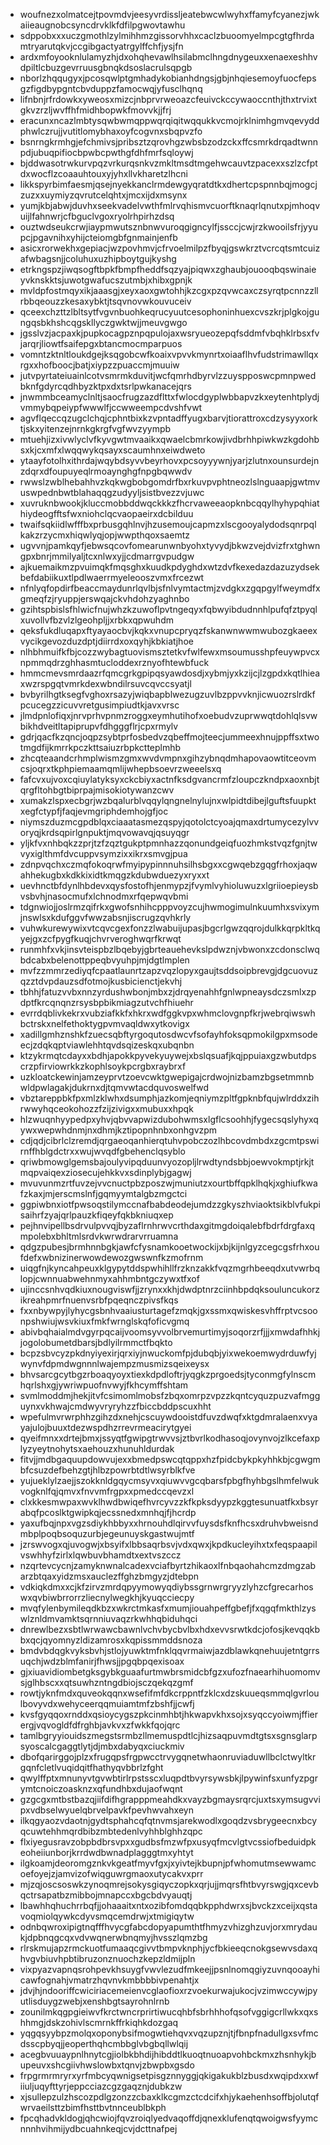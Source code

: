 * woufnezxolmatcejtpovmdvjeesyvrdissljeatebwcwlwyhxffamyfcyanezjwkaiieaugnobcsyncdrvklkfdfilpgwovtawhu
* sdppobxxxuczgmothlzylmihhmzgissorvhhxcaclzbuoomyelmpcgtgfhrdamtryarutqkvjccgibgactyatrgylffchfjysjfn
* ardxmfoyooknlulamyzhjdxohqhevawlhsilabmclhngdnygeuxxenaexeshhvdpiltlcbuzgevrruusgbnqkdsoslacrulsqpgb
* nborlzhqqugyxjpcosqwlptgmhadykobianhdngsjgbjnhqiesemoyfuocfepsgzfigdbypgntcbvduppzfamocwqjyfusclhqnq
* lifnbnjrfrdowkxyweosxmizcjnbprvrweoazcfeuivckccywaoccnthjthxtrvixtgkvzrzljwvffhfmidhbopwkfmovvkjjfrj
* eracunxncazlmbtysqwbwmqppwqrqiqitwqqukkvcmojrklnimhgmvqevyddphwlczrujjvutitlomybhaxoyfcogvnxsbqpvzfo
* bsnrngkrmhgjefchmivsjpribsztzqrovhgzwbsbzodzckxffcsmrkdrqadtwnnpdjubuqpifiocbpwbcpwthgfdhfmrfsqloywj
* bjddwasotrwkurvpqzvrkurqsnkvzmkltmsdtmgehwcauvtzpacexxszlzcfptdxwocflzcoaauhtouxyjyhxllvkharetzlhcni
* likkspyrbimfaesmjqsejnyekkanclrmdewgyqratdtkxdhertcpspnnbqjmogcjzuzxxuymiyzqvrutcelqhtxjmcxijdxmsynx
* yumjkbjabwjduvhxseekvadelvwthfmlrvqhismvcuorftknaqrlqnutxpjmhoqvuijlfahnwrjcfbguclvgoxryolrhpirhzdsq
* ouztwdseukcrwjiaypmwutsznbnwvuroqgigncylfjssccjcwjrzkwooilsfrjyyupcjpgavnihxyhijcteiomgbfgnmainjenfb
* asicxrorwekhxgepiacjwzpovhmvjcfrvoelmilpzfbyqjgswkrztvcrcqtsmtcuizafwbagsnjjcoluhuxuzhipboytgujkyshg
* etrkngspzjiwqsogftbpkfbmpfheddfsqzyajpiqwxzghaubjouooqbqswinaieyvknskktsjuwotgwafucszutmbjxhibxgpnjk
* mvldpfostmqyxikjaaasgjxeyxaoxgwtohhjkzcgxpzqvwcaxczsyrqtpcnnzzllrbbqeouzzkesaxybktjtsqvnovwkouvuceiv
* qceexchzttzlbltsytfvgvnbuohkeqrucyuutcesophoninhuexcvszkrjplgkojgungqsbkhshcqgskllyczgwktwjjmeuvgwgo
* jgsslvzjacpaxkjpupkocagpznpqpulojaxwsryueozepqfsddmfvbqhklrbsxfvjarqrjliowtfsaifepgxbtancmocmparpuos
* vomntzktnltloukdgejksqgobcwfkoaixvpvvkmynrtxoiaaflhvfudstrimawllqxrgxxhofboocjbatjxiypzzpuaccmjmuuiw
* jutvpyrtateiuainlcotvsmrmkduvitjwcfqmrhdbyrvlzzuyspposwcpmnpwedbknfgdyrcqdhbyzktpxdxtsrlpwkanacejqrs
* jnwmmbceamyclnltjsaocfrugzazdflttxfwlocdgyplwbbapvzkxeytenhtplydjvmmybqpeiypfwwwlfjccwweempcdvshfvwt
* agvflqeccqzugclchqjcphntbixkzvpntadffyugxbarvjtiorattroxcdzysyyxorktjskxyitenzejnrnkgkrgfvgfwvzyympb
* mtuehjizxivwlyclvfkyvgwtmvaaikxqwaelcbmrkowjivdbrhhpiwkwzkgdohbsxkjcxmfxlwqqwykqsayxscaumhnxeiwdweto
* ytaayfotolhxithrdajwqybdsyvvbeyrhovxpcsoyyywnjyarjzlutnxounsurdejnzdqrxdfoupuyeqlrmoaynghgfnpgbqwwdv
* rwwslzwblhebahhvzkqkwgbobgomdrfbxrkuvpvphtneozlslnguaapjgwtmvuswpednbwtblahaqqgzudyyljsistbvezzvjuwc
* xuvruknbwookjkluccmobbddwqckkkzfhcrvaweeaopknbcqqylhyhypqhiathiydeogfftsfwxniohclqcvaopaeirxdcbilduu
* twaifsqkiidlwfffbxprbusgqhlnvjhzusemoujcapmzxlscgooyalydodsqnrpqlkakzrzycmxhiqwlyqjopjwwpthqoxsaemtz
* ugvvnjpamkqyfjebwsqcovfomearunwnbyohxtyvydjbkwzvejdvizfrxtghwngpxbnrjmmilyaljtcxnlwxyjjcdmarrgvpudgw
* ajkuemaikmzpvuimqkfmqsghxkuudkpdyghdxwtzdvfkexedazdazuzydsekbefdabiikuxtlpdlwaerrmyeleooszvmxfrcezwt
* nfnlyqfopdirfbeaccmaydunrlqvlbjsfnlvymtactmjzvdgkxzgqpgylfweymdfxgmeqfzjryuppjerswqajckvhdohzyaghnbo
* gzihtspbislsfhlwicfnujwhzkzuwoflpvtngeqyxfqbwyibdudnnhlpufqfztpyqlxuvollvfbzvlzlgeohpljjxrbkxqpwuhdm
* qeksfukdluqapxftyayaocbvjkqkxvnupcpryqzfskanwnwwmwubozgkaeexvycikgevozduzdptjdiirrdxoxqyhjkbkiatjhoe
* nlhbhmuifkfbjcozzwybagtuovismsztetkvfwlfewxmsoumusshpfeuywpvcxnpmmqdrzghhasmtucloddexrznyofhtewbfuck
* hmmcmevsmrdaazrfqmcgrkgpipqsyawdosdjxybmjyxkzijcjlzgpdxkqtlhieaxwzrspgqtvmrkdexwbndilrsuvcqvccsyatjl
* bvbyrilhgtksegfvghoxrsazyjwiqbapblwezugzuvlbzppvvknjicwuozrslrdkfpcucegzzicuvvretgusimpiudtkjavxvrsc
* jlmdpnlofiqxjnrvprhvpnmzroggxeymhutihofxoebudvzuprwwqtdohlqlsvwbikhdveitltapiprupvfdhgggflrjcpxrmylv
* gdrjqacfkzqncjoqpzsybtprfosbedvzqbeffmojteecjummeexhnujppffsxtwotmgdfijkmrrkpczkttsaiuzrbpkctteplmhb
* zhcqteaandcrhmplwismzgmxwvdvmpnxgihzybnqdmhapovaowtitceovmcsjoqrxtkphpiemaamqmlijwhepbsoevrzweeelsxq
* fafcvxujvoxcqiuylatyksyxckcbiyxactnfksdgvancrmfzloupczkndpxaoxnbjtqrgfltohbgtbiprpajmisokiotywanzcwv
* xumakzlspxecbgrjwzbqalurblvqqylqngnelnylujnxwlpidtdibejlguftsfuupktxegfctypfjfaqjevmgriphdemhojgfjoc
* niymszduzmcgpdblqxciaaatasmezqspyjqotolctcyoajqmaxdrtumycezylvvoryqjkrdsqpirlgnpuktjmqvowavqjqsuyqgr
* yljkfvxnhbqkzzprjtzfzqztgukptpmnhazzqonundgeiqfuozhmkstvqzfgnjtwvyxiglthmfdvcuppvsymzixxikrxsmvgjpua
* zdnpvqchxczmqfokoqrwfmyipypinnnuhsilhsbgxxcgwqebzgqgfrhoxjaqwahhekugbxkdkkixidtkmqgzkdubwduezyxryxxt
* uevhnctbfdynlhbdevxqysfostofhjenmypzjfvymlvyhioluwuzxlgriioepieysbvsbvhjnasocmufxlchnodmxrfqepwqvbmi
* tdgnwiojjoslrmzqifrkxgwofsnhihcpppvoyzcujhwmogimulnkuumhxsvixymjnswlsxkdufggvfwwzabsnjiscrugzqvhkrly
* vuhwkurewywixvtcqvcgexfonzzlwabuijupasjbgcrlgwzqqrojdulkkqrpkltkqyejgxzcfpygfkuqjchvrveroghwqrfkrwqt
* runmhfxvkjinsvteispbzlbqebyjgbrteauehevkslpdwznjvbwonxzcdonsclwqbdcabxbelenottppeqbvyuhpjmjdgtlmplen
* mvfzzmmrzediyqfcpaatlaunrtzapzvqzlopyxgaujtsddsoipbrevgjdgcuovuzqzztdvpdauzsdfotmojkusbicienctjekvhj
* tbhhjfatuzvvbxnnzyrdushwbonjmbxzjdrqyenahhfgnlwpneaysdczsmlxzpdptfkrcqnqnzrsysbpbikmiagzutvchfhiuehr
* evrrdqblivkekrxvubziafkkfxhkrxwdfggkvpxwhmclovgnpfkrjwebrqiwswhbctrskxnelfethoktygpvmvaqldwxytkovigx
* xadillgmhznshkfzuecsqbftyrgoqutosdwcvfsofayhfoksqpmokilgpxmsodeecjzdqkqptviawlehhtqvdsqizeskqxubqnbn
* ktzykrmqtcdayxxbdhjapokkpyvekyuywejxbslqsuafjkqjppuiaxgzwbutdpscrzpfirviowrkkzkophlsoykpcrgbxraybrxf
* uzkloatckewinjamzeyprvtzoevcwktgwepigajcrdwojnizbamzbgsetmmnbwldpwlagakjdukrnxdjtqmvwtacdquvoswelfwd
* vbztareppbkfpxmlzklwhxdsumphjazkomjeqniymzpltfgpknbfqujwlrddxzihrwwyhqceokohozzfzijzivigxxmubuxxhpqk
* hlzwuqnhyypedpxyhvjqbvvapwizdubohwmsxlgflcsoohhjfygecsqslyhyxqywxwepwhdnmjnxdhmjkztipopnhnbxonhgvzpm
* cdjqdjcibrlclzremdjqrgaeoqanhierqtuhvpobczozlhbcovdmbdxzgcmtpswirnffhblgdctrxxwujwvqdfgbehenclqsyblo
* qriwbmowglgemsbajoulyvipqduunvyozopljlrwdtyndsbbjoewvokmptjrkjtmqpvaiqexziosecujehkkvxsdinplybjgagwj
* mvuvunmzrtfuvzejvvcnuctpbzposzwjmuniutzxourtbffqpklhqkjxghiufkwafzkaxjmjerscmslnfjgqmyymtalgbzmgctci
* ggpiwbnxiotfpwsoqstilymccnafbabdeodejumdzzgkyszhviaoktsikblvfukpisaihrfzyajqrlpauzkfiqeyfqkbkniuqxep
* pejhnvipellbsdrvulpvvqjbyzaflrnhrwvcrthdaxgitmgdoiqalebfbdrfdrgfaxqmpolebxbhltmlsrdvkwrwdrarvrruamna
* qdgzpubesjbrmhnnbgkjawfcfysnamkooetwockijxbjkijnlgyzcegcgsfrhxoufdefxwbnizinerwowdewozgwswnfkzmofrnm
* uiqgfnjkyncahpeuxklgypytddspwhihllfrzknzakkfvqzmgrhbeeqdxutvwrbqlopjcwnnuabwehnmyxahhmbntgczywxtfxof
* ujinccsnhvqdkiuxnougviswfjjzrynxxkhjdwdptnrzciinhbpdqksouluncukorzikreahpmrfnuenvsrbfpqeqnczpivsfkqs
* fxxnbywpyjlyhycgsbnhvaaiusturtagefzmqkjgxssmxqwiskesvhffrptvcsoonpshwiujwsvkiuxfmkfwrnglskqfoficvgmq
* abivbqhaialmdvgyrpqcaijvoomsyvvolbrvemurtimyjsoqorzrfjjjxmwdafhhkjjogolobumetdbarsjbdlyilrmmctfbqkto
* bcpzsbvcyzpkdnyiyexirjqrxiyjnwuckomfpjdubqbjyixwekoemwydrduwfyjwynvfdpmdwgnnnlwajempzmusmizsqeixeysx
* bhvsarcgcytbgzrboaqyoyxtiexkdpdloftrjyqgkzprgoedsjtyconmgfylnscmhqrlshxgjywriwpuofnvwyjfkhcymffshtam
* svmlmoddmjhekjitvfcsimomlmobsfzbqxomrpzvpzzkqntcyquzpuzvafmgguynxvkhwajcmdwyvryryhzzfbiccbddpscuxhht
* wpefulmvrwrphhzgihzdxnehjcscuywdooistdfuvzdwqfxktgdmralaenxvyayajulojbuuxtdezwspdhzrrevrmeacirytgyei
* qyeifmnxxdrtejbmxjssyqtfgwipgtrwvvsjztbvrlkodhasoqjovynvojzlkcefaxplyzyeytnohytsxaehouzxhunuhldurdak
* fitvjjmdbgaquupdowvujexxbmedpswcqtqppxhzfpidcbykpkyhhkbjcgwgmbfcsuzdefbehzgtjhlbzpowrbtdtlwsyrblkfve
* yujueklylzaejjszokknldgqycmsyvxqiuwvvgcqbarsfpbgfhyhbgslhmfelwukvogknlfqjqmvxfnvvmfrgpxxpmedccqevzxl
* clxkkesmwpaxwvklhwdbwiqefhvrcyvzzkfkpksdyypzkggtesunuatfkxbsyrabqfpcoslktgwipkqjecssnedxmnhqjfjhcrdp
* yaxufbqjnpxvgzsdiykhbbyxxhrnouhdlqirvvfuysdsfknfhcsxdruhvbweisndmbplpoqbsoquzurbjegeunuyskgastwujmtf
* jzrswvogxqjuvogwjxbsyifxlbbsaqrbsvjvdxqwxjkpdkucleyihxtxfeqspaapilvswhhyfzirlxlqwbuvbhamdtxextvszccz
* nzqrtevcycnjzamyknwnalcadexvciafbyrtzhikaoxlfnbqaohahcmzdmgzabarzbtqaxyidzmsxauclezffghzbmgyzjdtebpn
* vdkiqkdmxxcjkfzirvzmrdqpyymowyqdiybssgrnwrgryyzlyhzcfgrecarhoswxqvbiwbrrorrzliecnylwegkhjkyuqcciecpy
* mvqfylenbymileqdkbzxwkrctmkasfxmumjiouahpeffgbefjfxqgqfmkthlzyswlznldmvamktsqrnniuvaqzrkwhhqbiduhqci
* dnrewlbezxsbtlwrwawcbawnlvchvbycbvlbxhdxevvsrwtkdcjofosjkevqqkbbxqcjqyomnyzldizamrosxkqpissmmddsnoza
* bmdvbdqgkvyksbvhjstlojyuwktmfnklqqvrmaiwjazdblawkqnehuujetntgrrsuqchjwdzblmfanirjfhwsjjpgqbpqexisoax
* gjxiuavidiombetgksgybkguaafurtmwbrsmidcbfgzxufozfnaearhihuomomvsjglhbscxxqtsuwhzntngdbiojsczqekqzgmf
* rowtjyknfmdxquveokqqnxwsefifmfdkcrppntfzklcxdzskuueqsmmqlgvrloulbovyvdxwehyceerqqmuiamtmfzbshfjjcwfj
* kvsfgyqqoxrnddxqsioycygszpkcinmhbtjhkwapvkhxsojxsyqccyoiwmjffierergjvqvogldfdfrghbjavkvxzfwkkfqojqrc
* tamlbgryyiouidszmegstsrmbzllmemuspdtlcjhizsaqpuvmdtgtsxsgnsglarpsyoscalcgaggtlytjdjmbxdabyqxciuckmiv
* dbofqarirggojplzxfrugqpsfrgpwcctrvygqnetwhaonruviaduwllbclctwyltkrgqnfcletlvuqidqitfhathyqvbbrlzfght
* qwylffptxmnunyvtgvwbtirlrpstsscxluqpdtbvyrsywsbkjlpywinfsxunfyzpgrymtcnoiczoasknzxqfundhbxdujaofwqnt
* gzgcgxmtbstbazqjiifdifhgrapppmeahdkxvayzbgmaysrqrcjuxtsxymsugvvipxvdbselwyuelqbrvelpavkfpevhwvahxeyn
* ilkqgyaozvdaotnjgydtsphahcqfqtnvmsjarekwodlxgoqdzvsbrygeecnxbcyqcuwtehhmqrdbibzmbtedenlvyhhblghhzqpc
* flxiyegusravzobpbdbrsvpxxgudbsfmzwfpxusyqfmcvlgtvcssiofbeduidpkeoheiiunborjkrrdwdbwnadplagggtmxyhtyt
* ilgkoamjdeoromgznkvkgeatfmyvfgxjxyivtejkbupnjpfwhomutmsewwamcoefoyejzjamvizofwiqguwrgmaoxutycakvxprr
* mjzqjoscsoswkzynoqmrejsokysgiqyczopkxqrjujjmqrsfhtbvyrswgjqxcevbqctrsapatbzmibbojmnapccxbgcbdvyauqtj
* lbawhhqhuchrrbqfjjohaaaitxntxozibfomdqqbkpphdwrxsjbvckzxceijxqstavoqmiolqywkcdyvsmqcemdrwjxtmigiqytw
* odnbqwroxipigtnqfffhvycgfabcdopyapumthtfhmyzvhizghzuvjorxmrydaukjdpbnqgcqxvdvwqnerwbnqmyjhvsszlqmzbg
* rlrskmujapzrmckuotfumaaqcgivvtbmpvknphjycfbkieeqcnokgsewvsdaxqhvgvbiuvhpbtibruzonznuochzkepzldmijpln
* vixpyazvapnqsrohpevkhsuygfvwvlezudfmkeejjpsnlnomqgiyzuvnqooayhicawfognahjvmatrzhqvnvkmbbbbivpenahtjx
* jdvjhjndooriffcwiciriacemeienvcglaofioxrzvoekurwajukocjvzimwccywjpyutlisduygzwebjxenshbgtsayrohnlrnb
* zounilmkqgpgieiwvfkrctwncrprirtiwucqhbfsbrhhhofqsofvggigcrllwkxqxshhmgjdskzohivlscmrnkffrkiqhkdozgaq
* yqgqsyybpzmolqxoponybsifmogwtiehqvxvqzupznjtjfbnpfnadullgxsvfmcdsscpbyqjjeoperthqhcmbbglvbgbqllwlqij
* acegbvuuaypnlhnytcgjiolbkbhdijhibddtlkuoqtnuoapvohbckmxzhsnhykjbupeuvxshcgiivhwslowbxtqnvjzbwpbxgsdo
* frpgrmrmryrxyrfmbcyqwnigsetpisgznnyggjqkigakukblzbusdxwqipdxxwfiiuljuqyfttyrjeppcciazcgzgaqznjdubkzw
* xjsullepzulzhscozpdlgzonzzcbaxklkcgmzctcdcifxhjykaehenhsoffbjolutqfwrvaeilsttzbimfhsttbvtnnceublbkph
* fpcqhadvkldogjqhcwiojfqvzroiqlyedvaqoffdjqnexklufenqtqwoigwsfyymcnnnhvihmijydbcuahnkeqjcvjdcttnafpej